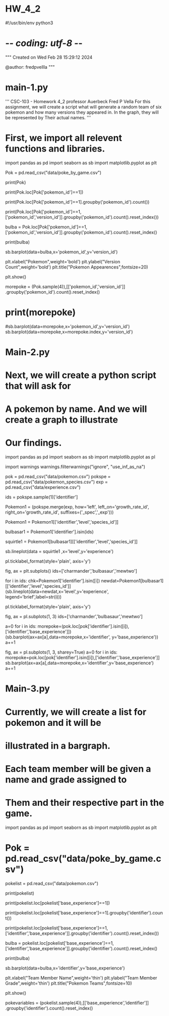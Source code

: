 # HW_4_2

#!/usr/bin/env python3
# -*- coding: utf-8 -*-
"""
Created on Wed Feb 28 15:29:12 2024

@author: fredpvellla
"""

# main-1.py ###################

'''
CSC-103 - Homework 4_2 professor Auerbeck Fred P Vella
For this assignment, we will create a script what will 
generate a random team of six pokemon and how many versions
they appeared in. In the graph, they will be represented by 
Their actual names. 
'''

# First, we import all relevent functions and libraries. 

import pandas as pd
import seaborn as sb
import matplotlib.pyplot as plt

Pok = pd.read_csv("data/poke_by_game.csv")

print(Pok)

print(Pok.loc[Pok['pokemon_id']==1])

print(Pok.loc[Pok['pokemon_id']==1].groupby('pokemon_id').count())


print(Pok.loc[Pok['pokemon_id']==1,['pokemon_id','version_id']].groupby('pokemon_id').count().reset_index())

bulba = Pok.loc[Pok['pokemon_id']==1,['pokemon_id','version_id']].groupby('pokemon_id').count().reset_index()

print(bulba)

sb.barplot(data=bulba,x='pokemon_id',y='version_id')

plt.xlabel("Pokemon",weight='bold')
plt.ylabel("Version Count",weight='bold')
plt.title("Pokemon Appearences",fontsize=20)

plt.show()

morepoke = (Pok.sample(4)),[['pokemon_id','version_id']] .groupby('pokemon_id').count().reset_index()

# print(morepoke)

#sb.barplot(data=morepoke,x='pokemon_id',y='version_id')
sb.barplot(data=morepoke,x=morepoke.index,y='version_id')


# Main-2.py #########################

# Next, we will create a python script that will ask for 
# A pokemon by name. And we will create a graph to illustrate
# Our findings. 

import pandas as pd
import seaborn as sb
import matplotlib.pyplot as pl

import warnings
warnings.filterwarnings("ignore", "use_inf_as_na")

pok = pd.read_csv("data/pokemon.csv")
pokspe = pd.read_csv("data/pokemon_species.csv")
exp = pd.read_csv("data/experience.csv")

ids = pokspe.sample(1)['identifier']

Pokemon1 = (pokspe.merge(exp, how='left', left_on='growth_rate_id', 
              right_on='growth_rate_id', 
              suffixes=('_spec','_exp')))

Pokemon1 = Pokemon1[['identifier','level','species_id']]

bulbasar1 = Pokemon1['identifier'].isin(ids)

squirtle1 = Pokemon1[bulbasar1][['identifier','level','species_id']]

sb.lineplot(data = squirtle1 ,x='level',y='experience')

pl.ticklabel_format(style='plain', axis='y')

fig, ax = plt.subplots()
ids=['charmander','bulbasaur','mewtwo']

for i in ids:
    chk=Pokemon1['identifier'].isin([i])
    newdat=Pokemon1[bulbasar1][['identifier','level','species_id']]
    (sb.lineplot(data=newdat,x='level',y='experience',
                 legend='brief',label=str(i)))

pl.ticklabel_format(style='plain', axis='y')

fig, ax = pl.subplots(1, 3)
ids=['charmander','bulbasaur','mewtwo']

a=0
for i in ids:
    morepoke=(pok.loc[pok['identifier'].isin([i]),
                    ['identifier','base_experience']])
    (sb.barplot(ax=ax[a],data=morepoke,x='identifier',
                y='base_experience'))
    a+=1

fig, ax = pl.subplots(1, 3, sharey=True)
a=0
for i in ids:
    morepoke=pok.loc[pok['identifier'].isin([i]),['identifier','base_experience']]
    sb.barplot(ax=ax[a],data=morepoke,x='identifier',y='base_experience')
    a+=1

# Main-3.py ################

# Currently, we will create a list for pokemon and it will be 
# illustrated in a bargraph. 
# Each team member will be given a name and grade assigned to 
# Them and their respective part in the game. 

import pandas as pd
import seaborn as sb
import matplotlib.pyplot as plt

# Pok = pd.read_csv("data/poke_by_game.csv")

pokelist = pd.read_csv("data/pokemon.csv")

print(pokelist)

print(pokelist.loc[pokelist['base_experience']==1])

print(pokelist.loc[pokelist['base_experience']==1].groupby('identifier').count())


print(pokelist.loc[pokelist['base_experience']==1,['identifier','base_experience']].groupby('identifier').count().reset_index())

bulba = pokelist.loc[pokelist['base_experience']==1,['identifier','base_experience']].groupby('identifier').count().reset_index()

print(bulba)

sb.barplot(data=bulba,x='identifier',y='base_experience')

plt.xlabel("Team Member Name",weight='thin')
plt.ylabel("Team Member Grade",weight='thin')
plt.title("Pokemon Teams",fontsize=10)

plt.show()

pokevariables = (pokelist.sample(4)),[['base_experience','identifier']] .groupby('identifier').count().reset_index()
